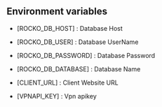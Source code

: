## Environment variables

- [ROCKO_DB_HOST] : Database Host

- [ROCKO_DB_USER] : Database UserName

- [ROCKO_DB_PASSWORD] : Database Password

- [ROCKO_DB_DATABASE] : Database Name

- [CLIENT_URL] : Client Website URL

- [VPNAPI_KEY] : Vpn apikey
